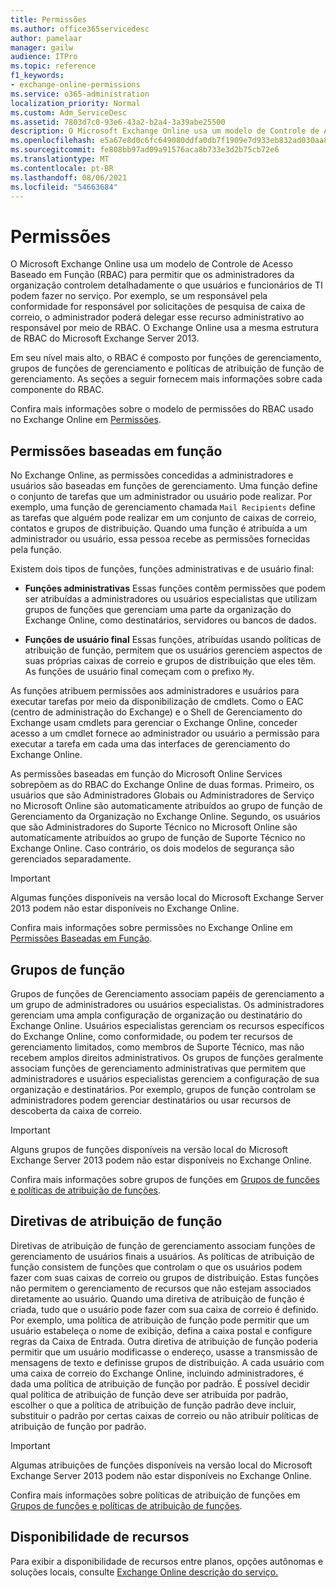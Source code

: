 ```yaml
---
title: Permissões
ms.author: office365servicedesc
author: pamelaar
manager: gailw
audience: ITPro
ms.topic: reference
f1_keywords:
- exchange-online-permissions
ms.service: o365-administration
localization_priority: Normal
ms.custom: Adm_ServiceDesc
ms.assetid: 7803d7c0-93e6-43a2-b2a4-3a39abe25500
description: O Microsoft Exchange Online usa um modelo de Controle de Acesso Baseado em Função (RBAC) para permitir que os administradores da organização controlem detalhadamente o que usuários e funcionários de TI podem fazer no serviço. Por exemplo, se um responsável pela conformidade for responsável por solicitações de pesquisa de caixa de correio, o administrador poderá delegar esse recurso administrativo ao responsável por meio de RBAC. O Exchange Online usa a mesma estrutura de RBAC do Microsoft Exchange Server 2013.
ms.openlocfilehash: e5a67e8d0c6fc649080ddfa0db7f1909e7d933eb832ad030aa864b8033fd5d39
ms.sourcegitcommit: fe808bb97ad09a91576aca8b733e3d2b75cb72e6
ms.translationtype: MT
ms.contentlocale: pt-BR
ms.lasthandoff: 08/06/2021
ms.locfileid: "54663684"
---
```

# <a name="permissions"></a>Permissões

O Microsoft Exchange Online usa um modelo de Controle de Acesso Baseado em Função (RBAC) para permitir que os administradores da organização controlem detalhadamente o que usuários e funcionários de TI podem fazer no serviço. Por exemplo, se um responsável pela conformidade for responsável por solicitações de pesquisa de caixa de correio, o administrador poderá delegar esse recurso administrativo ao responsável por meio de RBAC. O Exchange Online usa a mesma estrutura de RBAC do Microsoft Exchange Server 2013. 
  
Em seu nível mais alto, o RBAC é composto por funções de gerenciamento, grupos de funções de gerenciamento e políticas de atribuição de função de gerenciamento. As seções a seguir fornecem mais informações sobre cada componente do RBAC.
  
Confira mais informações sobre o modelo de permissões do RBAC usado no Exchange Online em [Permissões](/exchange/permissions-exchange-2013-help).
  
## <a name="role-based-permissions"></a>Permissões baseadas em função

No Exchange Online, as permissões concedidas a administradores e usuários são baseadas em funções de gerenciamento. Uma função define o conjunto de tarefas que um administrador ou usuário pode realizar. Por exemplo, uma função de gerenciamento chamada  `Mail Recipients` define as tarefas que alguém pode realizar em um conjunto de caixas de correio, contatos e grupos de distribuição. Quando uma função é atribuída a um administrador ou usuário, essa pessoa recebe as permissões fornecidas pela função. 
  
Existem dois tipos de funções, funções administrativas e de usuário final:
  
- **Funções administrativas** Essas funções contêm permissões que podem ser atribuídas a administradores ou usuários especialistas que utilizam grupos de funções que gerenciam uma parte da organização do Exchange Online, como destinatários, servidores ou bancos de dados. 
    
- **Funções de usuário final** Essas funções, atribuídas usando políticas de atribuição de função, permitem que os usuários gerenciem aspectos de suas próprias caixas de correio e grupos de distribuição que eles têm. As funções de usuário final começam com o prefixo  `My`.
    
As funções atribuem permissões aos administradores e usuários para executar tarefas por meio da disponibilização de cmdlets. Como o EAC (centro de administração do Exchange) e o Shell de Gerenciamento do Exchange usam cmdlets para gerenciar o Exchange Online, conceder acesso a um cmdlet fornece ao administrador ou usuário a permissão para executar a tarefa em cada uma das interfaces de gerenciamento do Exchange Online.
  
As permissões baseadas em função do Microsoft Online Services sobrepõem as do RBAC do Exchange Online de duas formas. Primeiro, os usuários que são Administradores Globais ou Administradores de Serviço no Microsoft Online são automaticamente atribuídos ao grupo de função de Gerenciamento da Organização no Exchange Online. Segundo, os usuários que são Administradores do Suporte Técnico no Microsoft Online são automaticamente atribuídos ao grupo de função de Suporte Técnico no Exchange Online. Caso contrário, os dois modelos de segurança são gerenciados separadamente.
  
> [!IMPORTANT]
> Algumas funções disponíveis na versão local do Microsoft Exchange Server 2013 podem não estar disponíveis no Exchange Online. 
  
Confira mais informações sobre permissões no Exchange Online em [Permissões Baseadas em Função](/exchange/permissions-exchange-2013-help).
  
## <a name="role-groups"></a>Grupos de função

Grupos de funções de Gerenciamento associam papéis de gerenciamento a um grupo de administradores ou usuários especialistas. Os administradores gerenciam uma ampla configuração de organização ou destinatário do Exchange Online. Usuários especialistas gerenciam os recursos específicos do Exchange Online, como conformidade, ou podem ter recursos de gerenciamento limitados, como membros de Suporte Técnico, mas não recebem amplos direitos administrativos. Os grupos de funções geralmente associam funções de gerenciamento administrativas que permitem que administradores e usuários especialistas gerenciem a configuração de sua organização e destinatários. Por exemplo, grupos de função controlam se administradores podem gerenciar destinatários ou usar recursos de descoberta da caixa de correio. 
  
> [!IMPORTANT]
> Alguns grupos de funções disponíveis na versão local do Microsoft Exchange Server 2013 podem não estar disponíveis no Exchange Online. 
  
Confira mais informações sobre grupos de funções em [Grupos de funções e políticas de atribuição de funções](/exchange/permissions-exchange-2013-help).
  
## <a name="role-assignment-policies"></a>Diretivas de atribuição de função

Diretivas de atribuição de função de gerenciamento associam funções de gerenciamento de usuários finais a usuários. As políticas de atribuição de função consistem de funções que controlam o que os usuários podem fazer com suas caixas de correio ou grupos de distribuição. Estas funções não permitem o gerenciamento de recursos que não estejam associados diretamente ao usuário. Quando uma diretiva de atribuição de função é criada, tudo que o usuário pode fazer com sua caixa de correio é definido. Por exemplo, uma política de atribuição de função pode permitir que um usuário estabeleça o nome de exibição, defina a caixa postal e configure regras da Caixa de Entrada. Outra diretiva de atribuição de função poderia permitir que um usuário modificasse o endereço, usasse a transmissão de mensagens de texto e definisse grupos de distribuição. A cada usuário com uma caixa de correio do Exchange Online, incluindo administradores, é dada uma política de atribuição de função por padrão. É possível decidir qual política de atribuição de função deve ser atribuída por padrão, escolher o que a política de atribuição de função padrão deve incluir, substituir o padrão por certas caixas de correio ou não atribuir políticas de atribuição de função por padrão.
  
> [!IMPORTANT]
> Algumas atribuições de funções disponíveis na versão local do Microsoft Exchange Server 2013 podem não estar disponíveis no Exchange Online. 
  
Confira mais informações sobre políticas de atribuição de funções em [Grupos de funções e políticas de atribuição de funções](/exchange/permissions-exchange-2013-help).
  
## <a name="feature-availability"></a>Disponibilidade de recursos

Para exibir a disponibilidade de recursos entre planos, opções autônomas e soluções locais, consulte [Exchange Online descrição do serviço.](exchange-online-service-description.md)
